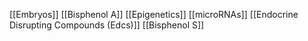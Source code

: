 [[Embryos]]
[[Bisphenol A]]
[[Epigenetics]]
[[microRNAs]]
[[Endocrine Disrupting Compounds (Edcs)]]
[[Bisphenol S]]
